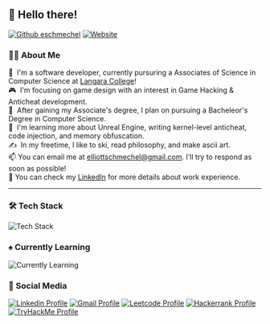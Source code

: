 ## 👾&nbsp;Hello there!
[![Github eschmechel](https://img.shields.io/github/followers/eschmechel?label=follow&style=social)](https://github.com/eschmechel)&nbsp;[![Website](https://img.shields.io/website?url=https://eschmechel.dev&up_color=blueviolet&down_color=red&logo=%23F38020&label=eschmechel.dev&link=https%3A%2F%2Feschmechel.dev)](https://eschmechel.dev)&nbsp;
### 👨‍💻&nbsp;About Me

📓&nbsp; I'm a software developer, currently pursuring a Associates of Science in Computer Science at <a href="https://langara.ca">Langara College</a>! \
🎮&nbsp; I'm focusing on game design with an interest in Game Hacking & Anticheat development.\
🎯&nbsp; After gaining my Associate's degree, I plan on pursuing a Bacheleor's Degree in Computer Science.\
🌱&nbsp; I'm learning more about Unreal Engine, writing kernel-level anticheat, code injection, and memory obfuscation.\
✍️&nbsp; In my freetime, I like to ski, read philosophy, and make ascii art.\
📫&nbsp;You can email me at elliottschmechel@gmail.com. I'll try to respond as soon as possible!\
📄&nbsp;You can check my [LinkedIn](https://www.linkedin.com/in/eschmechel/) for more details about work experience.&nbsp;<hr>
### 🛠️&nbsp;Tech Stack
![Tech Stack](https://go-skill-icons.vercel.app/api/icons?i=unrealengine,unity,cpp,java,python,git,github,bash,linux&titles=true)
### ♠️&nbsp;Currently Learning
![Currently Learning](https://go-skill-icons.vercel.app/api/icons?i=assembly,cloudflare,aws,blender,c,cs,tryhackme,regex,gitkraken,docker,nginx&titles=true)
### 📱&nbsp;Social Media
[![Linkedin Profile](https://go-skill-icons.vercel.app/api/icons?i=linkedin)](https://www.linkedin.com/eschmechel)&nbsp;[![Gmail Profile](https://go-skill-icons.vercel.app/api/icons?i=gmail)](mailto:elliottschmechel@gmail.com)&nbsp;[![Leetcode Profile](https://go-skill-icons.vercel.app/api/icons?i=leetcode)](https://leetcode.com/u/eschmechel/)&nbsp;[![Hackerrank Profile](https://go-skill-icons.vercel.app/api/icons?i=hackerrank)](https://www.hackerrank.com/profile/elliottschmechel)&nbsp;[![TryHackMe Profile](https://go-skill-icons.vercel.app/api/icons?i=tryhackme)](https://tryhackme.com/p/eschmechel)&nbsp;
